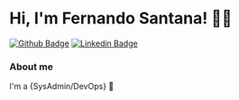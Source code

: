 # Hi, I'm Fernando Santana! 👨‍💻

[![Github Badge](https://img.shields.io/badge/-Github-000?style=flat-square&logo=Github&logoColor=white&link=https://github.com/fernandosantana)](https://github.com/fernandosantana)
[![Linkedin Badge](https://img.shields.io/badge/-LinkedIn-blue?style=flat-square&logo=Linkedin&logoColor=white&link=https://www.linkedin.com/in/fagnerpsantos/)](https://www.linkedin.com/in/afernandosantana/)

### About me
I'm a {SysAdmin/DevOps} 🐳

